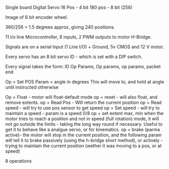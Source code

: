 Single board Digital Servo
16 Pos - 4 bit
180 pos - 8 bit (256)

Image of 8 bit encoder wheel.

360/256 = 1.5 degrees approx, giving 240 positions.

11 i/o line Microcontroller, 8 inputs, 2 PWM outputs to motor H-Bridge.

Signals are on a serial Input (1 Line I/O) + Ground, 5v CMOS and 12 V motor.

Every servo has an 8 bit servo ID - which is set with a DIP switch.

Every signal takes the form:
	ID	Op Params, Op params, op params, packet end

Op = Set POS
	Param = angle in degrees
		This will move to, and hold at angle until instructed otherwise

Op = Float - motor will float-default mode
op = reset - will also float, and remove extents.
op = Read Pos - Will return the current position
op = Read speed - will try to use pos sensor to get speed
op = Set speed - will try to maintain a speed - param is a speed 0/8
op = set extent max, min
	when the motor tries to reach a position and not in speed (full rotation) mode, it will not go outside the limits - taking the long way round if necessary. Useful to get it to behave like a analgue servo, or for kinematics.
op = brake (parma active)- the motor will stop in the current position, and the following param will tell it to brake passively (using the h-bridge short method), or actively - trying to maintain the current position (wether it was moving to a pos, or at speed)

8 operations
